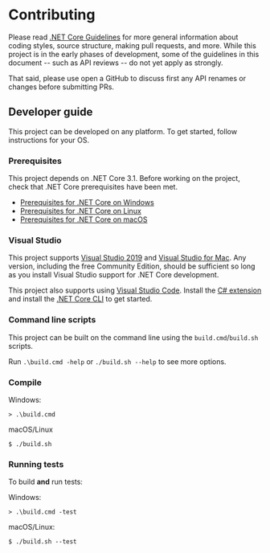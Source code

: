 Contributing
============

Please read [.NET Core Guidelines](https://github.com/dotnet/corefx/blob/master/Documentation/project-docs/contributing.md) for more general information about coding styles, source structure, making pull requests, and more.
While this project is in the early phases of development, some of the guidelines in this document -- such as API reviews -- do not yet apply as strongly.

That said, please use open a GitHub to discuss first any API renames or changes before submitting PRs.

## Developer guide

This project can be developed on any platform. To get started, follow instructions for your OS.

### Prerequisites

This project depends on .NET Core 3.1. Before working on the project, check that .NET Core prerequisites have been met.

 - [Prerequisites for .NET Core on Windows](https://docs.microsoft.com/en-us/dotnet/core/windows-prerequisites?tabs=netcore31)
 - [Prerequisites for .NET Core on Linux](https://docs.microsoft.com/en-us/dotnet/core/linux-prerequisites?tabs=netcore31)
 - [Prerequisites for .NET Core on macOS](https://docs.microsoft.com/en-us/dotnet/core/macos-prerequisites?tabs=netcore31)

### Visual Studio

This project supports [Visual Studio 2019](https://visualstudio.com) and [Visual Studio for Mac](https://www.visualstudio.com/vs/visual-studio-mac/). Any version, including the free Community Edition, should be sufficient so long as you install Visual Studio support for .NET Core development.

This project also supports using
[Visual Studio Code](https://code.visualstudio.com). Install the [C# extension](https://marketplace.visualstudio.com/items?itemName=ms-dotnettools.csharp) and install the [.NET Core CLI](https://get.dot.net/core) to get started.

### Command line scripts

This project can be built on the command line using the `build.cmd`/`build.sh` scripts.

Run `.\build.cmd -help` or `./build.sh --help` to see more options.

### Compile

Windows:

    > .\build.cmd

macOS/Linux

    $ ./build.sh

### Running tests

To build **and** run tests:

Windows:

    > .\build.cmd -test

macOS/Linux:

    $ ./build.sh --test

